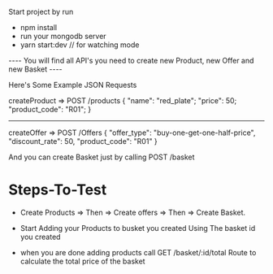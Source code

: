 Start project by run 
- npm install
- run your mongodb server
- yarn start:dev // for watching mode

---- You will find all API's you need to create new Product, new Offer and new Basket ----

Here's Some Example JSON Requests

createProduct => POST /products
{
  "name": "red_plate";
  "price": 50;
  "product_code": "R01";
}

--------------------------------------------------

createOffer => POST /Offers
{
  "offer_type": "buy-one-get-one-half-price",
  "discount_rate": 50,
  "product_code": "R01"
}

And you can create Basket just by calling POST /basket

# Steps-To-Test

- Create Products => Then => Create offers => Then => Create Basket.

- Start Adding your Products to busket you created Using The basket id you created

- when you are done adding products call GET /basket/:id/total Route to calculate the total price of the basket
